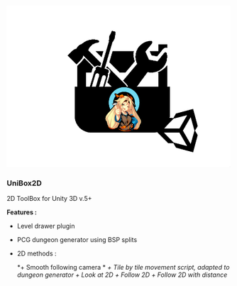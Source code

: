 

![GitHub Logo](/logo.png)


### UniBox2D ###

2D ToolBox for Unity 3D v.5+

**Features :**

- Level drawer plugin

- PCG dungeon generator using BSP splits

- 2D methods :

	*+ Smooth following camera *
	*+ Tile by tile movement script, adapted to dungeon generator*
	*+ Look at 2D*
	*+ Follow 2D*
	*+ Follow 2D with distance*

